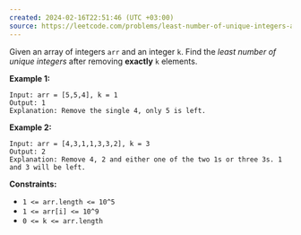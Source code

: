 ```yaml
---
created: 2024-02-16T22:51:46 (UTC +03:00)
source: https://leetcode.com/problems/least-number-of-unique-integers-after-k-removals/description/?envType=daily-question&envId=2024-02-16
---
```

Given an array of integers `arr` and an integer `k`. Find the _least number of unique integers_ after removing **exactly** `k` elements.


**Example 1:**

```
Input: arr = [5,5,4], k = 1
Output: 1
Explanation: Remove the single 4, only 5 is left.
```


**Example 2:**

```
Input: arr = [4,3,1,1,3,3,2], k = 3
Output: 2
Explanation: Remove 4, 2 and either one of the two 1s or three 3s. 1 and 3 will be left.
```


**Constraints:**

- `1 <= arr.length <= 10^5`
- `1 <= arr[i] <= 10^9`
- `0 <= k <= arr.length`